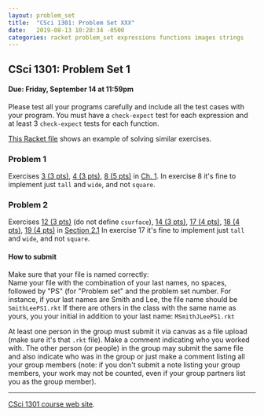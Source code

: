 ```yaml
---
layout: problem_set
title:  "CSci 1301: Problem Set XXX"
date:   2019-08-13 10:28:34 -0500
categories: racket problem_set expressions functions images strings
---
```


CSci 1301: Problem Set 1
------------------------

#### Due: Friday, September 14 at 11:59pm

Please test all your programs carefully and include all the test cases
with your program. You must have a `check-expect` test for each
expression and at least 3 `check-expect` tests for each function.

[This Racket file](../examples/pset1_sample.rkt) shows an example of
solving similar exercises.

### Problem 1

Exercises [3 (3
pts)](https://htdp.org/2018-01-06/Book/part_one.html#%28counter._%28exercise._arith-s1%29%29),
[4 (3
pts)](https://htdp.org/2018-01-06/Book/part_one.html#%28counter._%28exercise._arith-s2%29%29),
[8 (5
pts)](https://htdp.org/2018-01-06/Book/part_one.html#%28counter._%28exercise._arith-b2%29%29)
in [Ch. 1](https://htdp.org/2018-01-06/Book/part_one.html). In exercise
8 it\'s fine to implement just `tall` and `wide`, and not `square`.

### Problem 2

Exercises [12 (3
pts)](https://htdp.org/2018-01-06/Book/part_one.html#%28counter._%28exercise._fun1%29%29)
(do not define `csurface`), [14 (3
pts)](https://htdp.org/2018-01-06/Book/part_one.html#%28counter._%28exercise._fun3%29%29),
[17 (4
pts)](https://htdp.org/2018-01-06/Book/part_one.html#%28counter._%28exercise._fun10%29%29),
[18 (4
pts)](https://htdp.org/2018-01-06/Book/part_one.html#%28counter._%28exercise._fun10a%29%29),
[19 (4
pts)](https://htdp.org/2018-01-06/Book/part_one.html#%28counter._%28exercise._fun10b%29%29)
in [Section
2.1](https://htdp.org/2018-01-06/Book/part_one.html#%28part._sec~3afuncs%29)
In exercise 17 it\'s fine to implement just `tall` and `wide`, and not
`square`.

#### How to submit

Make sure that your file is named correctly:\
Name your file with the combination of your last names, no spaces,
followed by \"PS\" (for \"Problem set\" and the problem set number. For
instance, if your last names are Smith and Lee, the file name should be
`SmithLeePS1.rkt` If there are others in the class with the same name as
yours, you your initial in addition to your last name:
`MSmithJLeePS1.rkt`

At least one person in the group must submit it via canvas as a file
upload (make sure it\'s that `.rkt` file). Make a comment indicating who
you worked with. The other person (or people) in the group may submit
the same file and also indicate who was in the group or just make a
comment listing all your group members (note: if you don\'t submit a
note listing your group members, your work may not be counted, even if
your group partners list you as the group member).

------------------------------------------------------------------------

[CSci 1301 course web site](../index.html).
